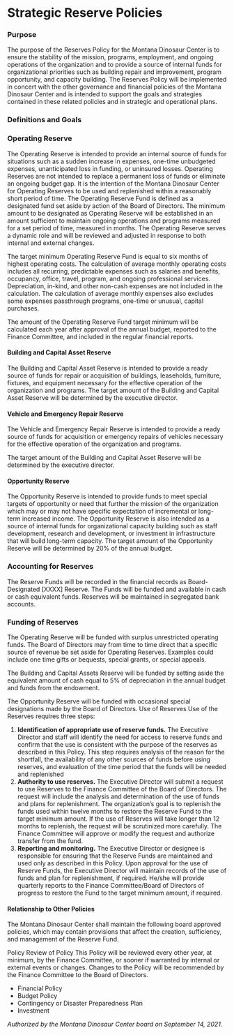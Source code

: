 # Strategic Reserve Policies

### Purpose&#x20;

The purpose of the Reserves Policy for the Montana Dinosaur Center is to ensure the stability of the mission, programs, employment, and ongoing operations of the organization and to provide a source of internal funds for organizational priorities such as building repair and improvement, program opportunity, and capacity building. The Reserves Policy will be implemented in concert with the other governance and financial policies of the Montana Dinosaur Center and is intended to support the goals and strategies contained in these related policies and in strategic and operational plans.&#x20;

### Definitions and Goals&#x20;

### Operating Reserve

The Operating Reserve is intended to provide an internal source of funds for situations such as a sudden increase in expenses, one-time unbudgeted expenses, unanticipated loss in funding, or uninsured losses. Operating Reserves are not intended to replace a permanent loss of funds or eliminate an ongoing budget gap. It is the intention of the Montana Dinosaur Center for Operating Reserves to be used and replenished within a reasonably short period of time. The Operating Reserve Fund is defined as a designated fund set aside by action of the Board of Directors. The minimum amount to be designated as Operating Reserve will be established in an amount sufficient to maintain ongoing operations and programs measured for a set period of time, measured in months. The Operating Reserve serves a dynamic role and will be reviewed and adjusted in response to both internal and external changes.

The target minimum Operating Reserve Fund is equal to six months of highest operating costs. The calculation of average monthly operating costs includes all recurring, predictable expenses such as salaries and benefits, occupancy, office, travel, program, and ongoing professional services. Depreciation, in-kind, and other non-cash expenses are not included in the calculation. The calculation of average monthly expenses also excludes some expenses passthrough programs, one-time or unusual, capital purchases.

The amount of the Operating Reserve Fund target minimum will be calculated each year after approval of the annual budget, reported to the Finance Committee, and included in the regular financial reports.

#### Building and Capital Asset Reserve

The Building and Capital Asset Reserve is intended to provide a ready source of funds for repair or acquisition of buildings, leaseholds, furniture, fixtures, and equipment necessary for the effective operation of the organization and programs. The target amount of the Building and Capital Asset Reserve will be determined by the executive director.

#### Vehicle and Emergency Repair Reserve

The Vehicle and Emergency Repair Reserve is intended to provide a ready source of funds for acquisition or emergency repairs of vehicles necessary for the effective operation of the organization and programs.

The target amount of the Building and Capital Asset Reserve will be determined by the executive director.

#### Opportunity Reserve

The Opportunity Reserve is intended to provide funds to meet special targets of opportunity or need that further the mission of the organization which may or may not have specific expectation of incremental or long-term increased income. The Opportunity Reserve is also intended as a source of internal funds for organizational capacity building such as staff development, research and development, or investment in infrastructure that will build long-term capacity. The target amount of the Opportunity Reserve will be determined by 20% of the annual budget.&#x20;

### Accounting for Reserves

The Reserve Funds will be recorded in the financial records as Board-Designated \[XXXX] Reserve. The Funds will be funded and available in cash or cash equivalent funds. Reserves will be maintained in segregated bank accounts.

### Funding of Reserves

The Operating Reserve will be funded with surplus unrestricted operating funds. The Board of Directors may from time to time direct that a specific source of revenue be set aside for Operating Reserves. Examples could include one time gifts or bequests, special grants, or special appeals.&#x20;

The Building and Capital Assets Reserve will be funded by setting aside the equivalent amount of cash equal to 5% of depreciation in the annual budget and funds from the endowment.&#x20;

The Opportunity Reserve will be funded with occasional special designations made by the Board of Directors. Use of Reserves Use of the Reserves requires three steps:

1. **Identification of appropriate use of reserve funds.** The Executive Director and staff will identify the need for access to reserve funds and confirm that the use is consistent with the purpose of the reserves as described in this Policy. This step requires analysis of the reason for the shortfall, the availability of any other sources of funds before using reserves, and evaluation of the time period that the funds will be needed and replenished
2. **Authority to use reserves.** The Executive Director will submit a request to use Reserves to the Finance Committee of the Board of Directors. The request will include the analysis and determination of the use of funds and plans for replenishment. The organization’s goal is to replenish the funds used within twelve months to restore the Reserve Fund to the target minimum amount. If the use of Reserves will take longer than 12 months to replenish, the request will be scrutinized more carefully. The Finance Committee will approve or modify the request and authorize transfer from the fund.
3. **Reporting and monitoring.** The Executive Director or designee is responsible for ensuring that the Reserve Funds are maintained and used only as described in this Policy. Upon approval for the use of Reserve Funds, the Executive Director will maintain records of the use of funds and plan for replenishment, if required. He/she will provide quarterly reports to the Finance Committee/Board of Directors of progress to restore the Fund to the target minimum amount, if required.

#### Relationship to Other Policies

The Montana Dinosaur Center shall maintain the following board approved policies, which may contain provisions that affect the creation, sufficiency, and management of the Reserve Fund.&#x20;

Policy Review of Policy This Policy will be reviewed every other year, at minimum, by the Finance Committee, or sooner if warranted by internal or external events or changes. Changes to the Policy will be recommended by the Finance Committee to the Board of Directors.

* Financial Policy
* Budget Policy
* Contingency or Disaster Preparedness Plan
* Investment&#x20;

_Authorized by the Montana Dinosaur Center board on September 14, 2021._
